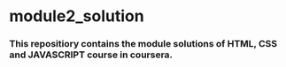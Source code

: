 # module2_solution


### This repositiory contains the module solutions of HTML, CSS and JAVASCRIPT course in coursera.
